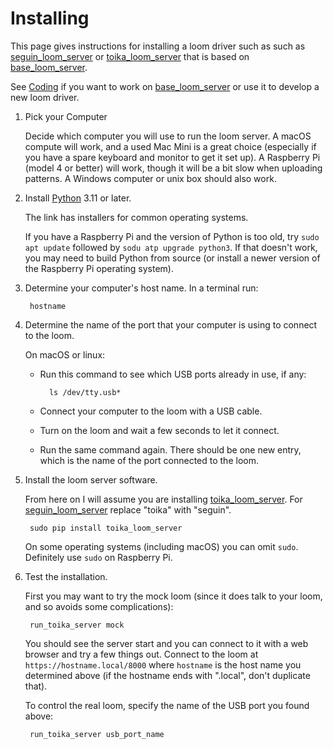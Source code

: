 # Installing

This page gives instructions for installing a loom driver such as
such as [seguin_loom_server](https://pypi.org/project/seguin-loom-server/)
or [toika_loom_server](https://pypi.org/project/toika-loom-server/)
that is based on [base_loom_server](https://pypi.org/project/base-loom-server/).

See [Coding](coding.md) if you want to work on [base_loom_server](https://pypi.org/project/base-loom-server/) or use it to develop a new loom driver.

1. Pick your Computer

    Decide which computer you will use to run the loom server.
    A macOS compute will work, and a used Mac Mini is a great choice (especially if you have a spare keyboard and monitor to get it set up).
    A Raspberry Pi (model 4 or better) will work, though it will be a bit slow when uploading patterns.
    A Windows computer or unix box should also work.

2. Install [Python](https://www.python.org/downloads/) 3.11 or later.

    The link has installers for common operating systems.

    If you have a Raspberry Pi and the version of Python is too old,
    try `sudo apt update` followed by `sodu atp upgrade python3`.
    If that doesn't work, you may need to build Python from source
    (or install a newer version of the Raspberry Pi operating system).

3. Determine your computer's host name. In a terminal run:

        hostname

4. Determine the name of the port that your computer is using to connect to the loom.
  
    On macOS or linux:

    * Run this command to see which USB ports already in use, if any:

            ls /dev/tty.usb* 

    * Connect your computer to the loom with a USB cable.

    * Turn on the loom and wait a few seconds to let it connect.

    * Run the same command again. There should be one new entry,
      which is the name of the port connected to the loom.

3. Install the loom server software.

    From here on I will assume you are installing [toika_loom_server](https://pypi.org/project/toika-loom-server/). For [seguin_loom_server](https://pypi.org/project/seguin-loom-server/) replace "toika" with "seguin".
    
        sudo pip install toika_loom_server
    
    On some operating systems (including macOS) you can omit `sudo`.
    Definitely use `sudo` on Raspberry Pi.

4. Test the installation.

    First you may want to try the mock loom (since it does talk to your loom, and so avoids some complications):

        run_toika_server mock

    You should see the server start and you can connect to it with a web browser and try a few things out.
    Connect to the loom at `https://hostname.local/8000` where `hostname` is the host name you determined above
    (if the hostname ends with ".local", don't duplicate that).

    To control the real loom, specify the name of the USB port you found above:

        run_toika_server usb_port_name
